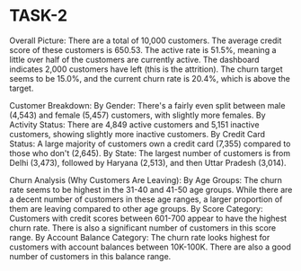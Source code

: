 # TASK-2
Overall Picture:
There are a total of 10,000 customers.
The average credit score of these customers is 650.53.
The active rate is 51.5%, meaning a little over half of the customers are currently active.
The dashboard indicates 2,000 customers have left (this is the attrition).
The churn target seems to be 15.0%, and the current churn rate is 20.4%, which is above the target.

Customer Breakdown:
By Gender: There's a fairly even split between male (4,543) and female (5,457) customers, with slightly more females.
By Activity Status: There are 4,849 active customers and 5,151 inactive customers, showing slightly more inactive customers.
By Credit Card Status: A large majority of customers own a credit card (7,355) compared to those who don't (2,645).
By State: The largest number of customers is from Delhi (3,473), followed by Haryana (2,513), and then Uttar Pradesh (3,014).

Churn Analysis (Why Customers Are Leaving):
By Age Groups: The churn rate seems to be highest in the 31-40 and 41-50 age groups. While there are a decent number of customers in these age ranges, a larger proportion of them are leaving compared to other age groups.
By Score Category: Customers with credit scores between 601-700 appear to have the highest churn rate. There is also a significant number of customers in this score range.
By Account Balance Category: The churn rate looks highest for customers with account balances between 10K-100K. There are also a good number of customers in this balance range.
